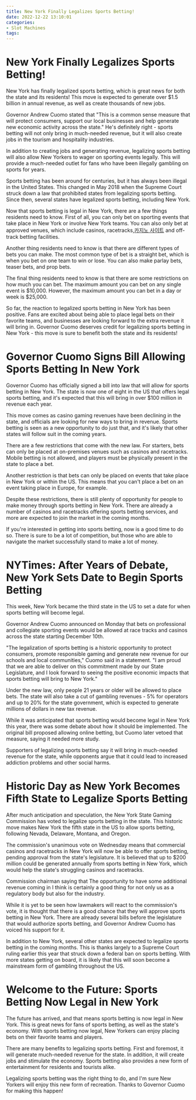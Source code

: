 ```yaml
---
title: New York Finally Legalizes Sports Betting!
date: 2022-12-22 13:10:01
categories:
- Slot Machines
tags:
---
```



#  New York Finally Legalizes Sports Betting!

New York has finally legalized sports betting, which is great news for both the state and its residents! This move is expected to generate over $1.5 billion in annual revenue, as well as create thousands of new jobs.

Governor Andrew Cuomo stated that "This is a common sense measure that will protect consumers, support our local businesses and help generate new economic activity across the state." He's definitely right - sports betting will not only bring in much-needed revenue, but it will also create jobs in the tourism and hospitality industries.

In addition to creating jobs and generating revenue, legalizing sports betting will also allow New Yorkers to wager on sporting events legally. This will provide a much-needed outlet for fans who have been illegally gambling on sports for years.

Sports betting has been around for centuries, but it has always been illegal in the United States. This changed in May 2018 when the Supreme Court struck down a law that prohibited states from legalizing sports betting. Since then, several states have legalized sports betting, including New York.

Now that sports betting is legal in New York, there are a few things residents need to know. First of all, you can only bet on sporting events that take place in New York or involve New York teams. You can also only bet at approved venues, which include casinos, racetracks,[카지노 사이트](https://choegocasino.com/) and off-track betting facilities.

Another thing residents need to know is that there are different types of bets you can make. The most common type of bet is a straight bet, which is when you bet on one team to win or lose. You can also make parlay bets, teaser bets, and prop bets.

The final thing residents need to know is that there are some restrictions on how much you can bet. The maximum amount you can bet on any single event is $10,000. However, the maximum amount you can bet in a day or week is $25,000.

So far, the reaction to legalized sports betting in New York has been positive. Fans are excited about being able to place legal bets on their favorite teams, and businesses are looking forward to the extra revenue it will bring in. Governor Cuomo deserves credit for legalizing sports betting in New York - this move is sure to benefit both the state and its residents!

#  Governor Cuomo Signs Bill Allowing Sports Betting In New York 

Governor Cuomo has officially signed a bill into law that will allow for sports betting in New York. The state is now one of eight in the US that offers legal sports betting, and it's expected that this will bring in over $100 million in revenue each year.

This move comes as casino gaming revenues have been declining in the state, and officials are looking for new ways to bring in revenue. Sports betting is seen as a new opportunity to do just that, and it's likely that other states will follow suit in the coming years.

There are a few restrictions that come with the new law. For starters, bets can only be placed at on-premises venues such as casinos and racetracks. Mobile betting is not allowed, and players must be physically present in the state to place a bet.

Another restriction is that bets can only be placed on events that take place in New York or within the US. This means that you can't place a bet on an event taking place in Europe, for example.

Despite these restrictions, there is still plenty of opportunity for people to make money through sports betting in New York. There are already a number of casinos and racetracks offering sports betting services, and more are expected to join the market in the coming months.

If you're interested in getting into sports betting, now is a good time to do so. There is sure to be a lot of competition, but those who are able to navigate the market successfully stand to make a lot of money.

#  NYTimes: After Years of Debate, New York Sets Date to Begin Sports Betting 

This week, New York became the third state in the US to set a date for when sports betting will become legal. 

Governor Andrew Cuomo announced on Monday that bets on professional and collegiate sporting events would be allowed at race tracks and casinos across the state starting December 10th. 

"The legalization of sports betting is a historic opportunity to protect consumers, promote responsible gaming and generate new revenue for our schools and local communities," Cuomo said in a statement. "I am proud that we are able to deliver on this commitment made by our State Legislature, and I look forward to seeing the positive economic impacts that sports betting will bring to New York." 

Under the new law, only people 21 years or older will be allowed to place bets. The state will also take a cut of gambling revenues - 5% for operators and up to 20% for the state government, which is expected to generate millions of dollars in new tax revenue. 

While it was anticipated that sports betting would become legal in New York this year, there was some debate about how it should be implemented. The original bill proposed allowing online betting, but Cuomo later vetoed that measure, saying it needed more study. 

Supporters of legalizing sports betting say it will bring in much-needed revenue for the state, while opponents argue that it could lead to increased addiction problems and other social harms.

#  Historic Day as New York Becomes Fifth State to Legalize Sports Betting 


After much anticipation and speculation, the New York State Gaming Commission has voted to legalize sports betting in the state. This historic move makes New York the fifth state in the US to allow sports betting, following Nevada, Delaware, Montana, and Oregon.

The commission's unanimous vote on Wednesday means that commercial casinos and racetracks in New York will now be able to offer sports betting, pending approval from the state's legislature. It is believed that up to $200 million could be generated annually from sports betting in New York, which would help the state's struggling casinos and racetracks.

Commission chairman saying that The opportunity to have some additional revenue coming in I think is certainly a good thing for not only us as a regulatory body but also for the industry.

While it is yet to be seen how lawmakers will react to the commission's vote, it is thought that there is a good chance that they will approve sports betting in New York. There are already several bills before the legislature that would authorize sports betting, and Governor Andrew Cuomo has voiced his support for it.

In addition to New York, several other states are expected to legalize sports betting in the coming months. This is thanks largely to a Supreme Court ruling earlier this year that struck down a federal ban on sports betting. With more states getting on board, it is likely that this will soon become a mainstream form of gambling throughout the US.

#  Welcome to the Future: Sports Betting Now Legal in New York

The future has arrived, and that means sports betting is now legal in New York. This is great news for fans of sports betting, as well as the state's economy. With sports betting now legal, New Yorkers can enjoy placing bets on their favorite teams and players.

There are many benefits to legalizing sports betting. First and foremost, it will generate much-needed revenue for the state. In addition, it will create jobs and stimulate the economy. Sports betting also provides a new form of entertainment for residents and tourists alike.

Legalizing sports betting was the right thing to do, and I'm sure New Yorkers will enjoy this new form of recreation. Thanks to Governor Cuomo for making this happen!